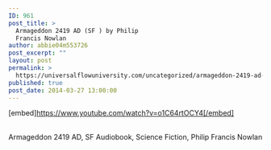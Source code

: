 ```yaml
---
ID: 961
post_title: >
  Armageddon 2419 AD (SF ) by Philip
  Francis Nowlan
author: abbie04m553726
post_excerpt: ""
layout: post
permalink: >
  https://universalflowuniversity.com/uncategorized/armageddon-2419-ad-sf-by-philip-francis-nowlan/
published: true
post_date: 2014-03-27 13:00:00
---
```

[embed]https://www.youtube.com/watch?v=o1C64rtOCY4[/embed]</br></br>
<p>Armageddon 2419 AD, SF Audiobook, Science Fiction, Philip Francis Nowlan</p>